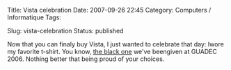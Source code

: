 Title: Vista celebration
Date: 2007-09-26 22:45
Category: Computers / Informatique
Tags:

Slug: vista-celebration
Status: published

Now that you can finaly buy Vista, I just wanted to celebrate that day: Iwore my favorite t-shirt. You know, [the black one](\%22http://flickr.com/photos/menthos/179829949/\%22) we've beengiven at GUADEC 2006. Nothing better that being proud of your choices.
